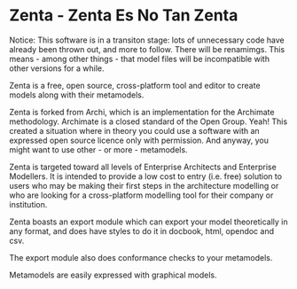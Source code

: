 
# Zenta - Zenta Es No Tan Zenta

Notice: This software is in a transiton stage: lots of unnecessary code have already been thrown out, and more to follow.
There will be renamimgs. This means - among other things - that model files will be incompatible with other versions for a while.

Zenta is a free, open source, cross-platform tool and editor to create models along with their metamodels.

Zenta is forked from Archi, which is an implementation for the Archimate methodology.
Archimate is a closed standard of the Open Group. Yeah!
This created a situation where in theory you could use a software with an expressed open source licence only with permission.
And anyway, you might want to use other - or more - metamodels.

Zenta is targeted toward all levels of Enterprise Architects and Enterprise Modellers. It is intended to provide a low cost to entry (i.e. free) solution to users who may be making their first steps in the architecture modelling or who are looking for a cross-platform modelling tool for their company or institution.

Zenta boasts an export module which can export your model theoretically in any format, and does have styles to do it in docbook, html, opendoc and csv.

The export module also does conformance checks to your metamodels.

Metamodels are easily expressed with graphical models.

